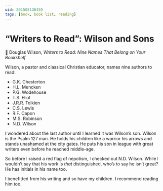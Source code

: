 ```yaml
---
uid: 201508130459
tags: [book, book list, reading]
---
```


# “Writers to Read”: Wilson and Sons

🔖 Douglas Wilson, *Writers to Read: Nine Names That Belong on Your Bookshelf*

Wilson, a pastor and classical Christian educator, names nine authors to read:

- G.K. Chesterton
- H.L. Mencken
- P.G. Wodehouse
- T.S. Eliot
- J.R.R. Tolkien
- C.S. Lewis
- R.F. Capon
- M.S. Robinson
- N.D. Wilson

I wondered about the last author until I learned it was Wilson’s son. Wilson is the Psalm 127 man. He holds his children like a warrior his arrows and stands unashamed at the city gates. He puts his son in league with great writers even before he reached middle-age.

So before I raised a red flag of nepotism, I checked out N.D. Wilson. While I wouldn’t say that his work is *that* distinguished, who’s to say he isn’t great? He has initials in his name too.

I benefitted from his writing and so have my children. I recommend reading him too.
